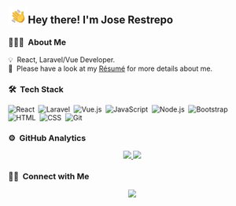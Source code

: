 <img alt="Night Coding" src="./assets/Hand%20Wave.gif" width='40' align="left"/><h2>Hey there! I'm Jose Restrepo</h2>

<!-- ## 👋 &nbsp;Hey there! I'm Aditya -->

### 👨🏻‍💻 &nbsp;About Me

💡 &nbsp;React, Laravel/Vue Developer.\
📄 &nbsp;Please have a look at my [Résumé](https://joseprest.netlify.app/) for more details about me.

### 🛠 &nbsp;Tech Stack

![React](https://img.shields.io/badge/-React-05122A?style=flat&logo=react)&nbsp;
![Laravel](https://img.shields.io/badge/-Laravel-05122A?style=flat&logo=laravel)&nbsp;
![Vue.js](https://img.shields.io/badge/-Vue.js-05122A?style=flat&logo=vue.js)&nbsp;
![JavaScript](https://img.shields.io/badge/-JavaScript-05122A?style=flat&logo=javascript)&nbsp;
![Node.js](https://img.shields.io/badge/-Node.js-05122A?style=flat&logo=node.js)&nbsp;
![Bootstrap](https://img.shields.io/badge/-Bootstrap-05122A?style=flat&logo=bootstrap&logoColor=563D7C)&nbsp;
![HTML](https://img.shields.io/badge/-HTML-05122A?style=flat&logo=HTML5)&nbsp;
![CSS](https://img.shields.io/badge/-CSS-05122A?style=flat&logo=CSS3&logoColor=1572B6)&nbsp;
![Git](https://img.shields.io/badge/-Git-05122A?style=flat&logo=git)&nbsp;

### ⚙️ &nbsp;GitHub Analytics

<p align="center">
<a href="https://github.com/joseprest">
  <img height="180em" src="https://github-readme-stats-eight-theta.vercel.app/api?username=joseprest&show_icons=true&theme=algolia&include_all_commits=true&count_private=true"/>
  <img height="180em" src="https://github-readme-stats-eight-theta.vercel.app/api/top-langs/?username=joseprest&layout=compact&langs_count=8&theme=algolia"/>
</a>
</p>

### 🤝🏻 &nbsp;Connect with Me

<p align="center">
<a href="mailto:jose.p.restrepo@gmail.com"><img src="https://img.shields.io/badge/-jose.p.restrepo@gmail.com-D14836?style=flat&logo=Gmail&logoColor=white"/></a>

</p>
